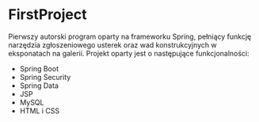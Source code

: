 # FirstProject

Pierwszy autorski program oparty na frameworku Spring, pełniący funkcję narzędzia zgłoszeniowego usterek oraz wad konstrukcyjnych w eksponatach na galerii. Projekt oparty jest o następujące funkcjonalności:
* Spring Boot
* Spring Security
* Spring Data
* JSP
* MySQL
* HTML i CSS
